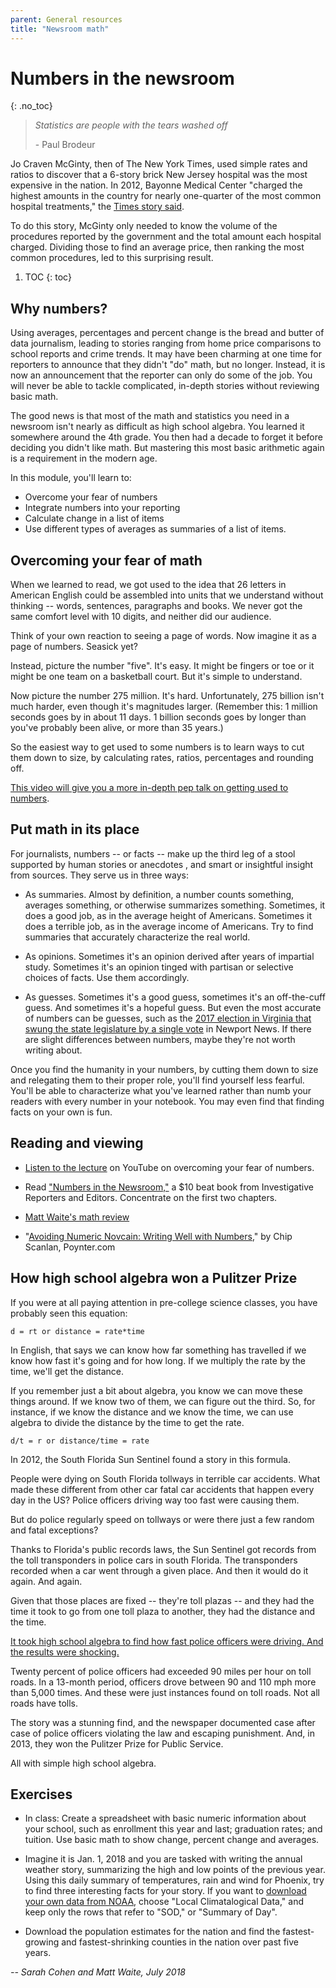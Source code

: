 ```yaml
---
parent: General resources
title: "Newsroom math"
---
```


# Numbers in the newsroom
{: .no_toc}

>*Statistics are people with the tears washed off*
>
>\- Paul Brodeur

Jo Craven McGinty, then of The New York Times, used simple rates and ratios to discover that a 6-story brick New Jersey hospital was the most expensive in the nation. In 2012, Bayonne Medical Center "charged the highest amounts in the country for nearly one-quarter of the most common hospital treatments," the [Times story said](https://www.nytimes.com/2013/05/17/business/bayonne-medical-center-has-highest-us-billing-rates.html).

To do this story, McGinty only needed to know the volume of the procedures reported by the government and the total amount each hospital charged. Dividing those to find an average price, then ranking the most common procedures, led to this surprising result.

1. TOC
{: toc}


## Why numbers?

Using averages, percentages and percent change is the bread and butter of data journalism, leading to stories ranging from home price comparisons to school reports and crime trends. It may have been charming at one time for reporters to announce that they didn't "do" math, but no longer. Instead, it is now an announcement that the reporter can only do some of the job. You will never be able to tackle complicated, in-depth stories without reviewing basic math.

The good news is that most of the math and statistics you need in a newsroom isn't nearly as difficult as high school algebra. You learned it somewhere around the 4th grade. You then had a decade to forget it before deciding you didn't like math. But mastering this most basic arithmetic again is a requirement in the modern age.

In this module, you'll learn to:

* Overcome your fear of numbers
* Integrate numbers into your reporting
* Calculate change in a list of items
* Use different types of averages as summaries of a list of items.

## Overcoming your fear of math

When we learned to read, we got used to the idea that 26 letters in American English could be assembled into units that we understand without thinking -- words, sentences, paragraphs and books. We never got the same comfort level with 10 digits, and neither did our audience.

Think of your own reaction to seeing a page of words. Now imagine it as a page of numbers. Seasick yet?

Instead, picture the number "five". It's easy. It might be fingers or toe or it might be one team on a basketball court. But it's simple to understand.

Now picture the number 275 million. It's hard. Unfortunately, 275 billion isn't much harder, even though it's magnitudes larger. (Remember this: 1 million seconds goes by in about 11 days. 1 billion seconds goes by longer than you've probably been alive, or more than 35 years.)

So the easiest way to get used to some numbers is to learn ways to cut them down to size, by calculating rates, ratios, percentages and rounding off.

[This video will give you a more in-depth pep talk on getting used to numbers](https://youtu.be/lZjsCycecNc).

## Put math in its place

For journalists, numbers -- or facts -- make up the third leg of a stool supported by human stories or anecdotes , and smart or insightful insight from sources.  They serve us in three ways:

* As summaries. Almost by definition, a number counts something, averages something, or otherwise summarizes something. Sometimes, it does a good job, as in the average height of Americans. Sometimes it does a terrible job, as in the average income of Americans. Try to find summaries that accurately characterize the real world.

* As opinions. Sometimes it's an opinion derived after years of impartial study. Sometimes it's an opinion tinged with partisan or selective choices of facts. Use them accordingly.

* As guesses. Sometimes it's a good guess, sometimes it's an off-the-cuff guess. And sometimes it's a hopeful guess. But even the most accurate of numbers can be guesses, such as the [2017 election in Virginia that swung the state legislature by a single vote](https://www.reuters.com/article/us-usa-politics-virginia/democrat-wins-by-one-vote-in-virginia-legislative-election-recount-idUSKBN1ED2XQ) in Newport News. If there are slight differences between numbers, maybe they're not worth writing about.

Once you find the humanity in your numbers, by cutting them down to size and relegating them to their proper role, you'll find yourself less fearful. You'll be able to characterize what you've learned rather than numb your readers with every number in your notebook. You may even find that finding facts on your own is fun.  

## Reading and viewing

* [Listen to the lecture](https://www.youtube.com/channel/UCjQvhsNMw872Zjyv8aErzmw) on YouTube on overcoming your fear of numbers.

* Read ["Numbers in the Newsroom,"](https://store.ire.org/products/numbers-in-the-newsroom-using-math-and-statistics-in-news-second-edition-e-version) a $10 beat book from Investigative Reporters and Editors. Concentrate on the first two chapters.

* [Matt Waite's math review](https://github.com/mattwaite/MathForBeginningReporters/blob/master/math_and_data_for_beginning_reporting.md)

* "[Avoiding Numeric Novcain: Writing Well with Numbers](https://www.poynter.org/news/avoiding-numeric-novocain-writing-well-numbers)," by Chip Scanlan, Poynter.com

## How high school algebra won a Pulitzer Prize
If you were at all paying attention in pre-college science classes, you have probably seen this equation:

    d = rt or distance = rate*time

In English, that says we can know how far something has travelled if we know how fast it's going and for how long. If we multiply the rate by the time, we'll get the distance.

If you remember just a bit about algebra, you know we can move these things around. If we know two of them, we can figure out the third. So, for instance, if we know the distance and we know the time, we can use algebra to divide the distance by the time to get the rate.

    d/t = r or distance/time = rate

In 2012, the South Florida Sun Sentinel found a story in this formula.

People were dying on South Florida tollways in terrible car accidents. What made these different from other car fatal car accidents that happen every day in the US? Police officers driving way too fast were causing them.

But do police regularly speed on tollways or were there just a few random and fatal exceptions?

Thanks to Florida's public records laws, the Sun Sentinel got records from the toll transponders in police cars in south Florida. The transponders recorded when a car went through a given place. And then it would do it again. And again.

Given that those places are fixed -- they're toll plazas -- and they had the time it took to go from one toll plaza to another, they had the distance and the time.

[It took high school algebra to find how fast police officers were driving. And the results were shocking.](http://www.sun-sentinel.com/news/local/speeding-cops/fl-speeding-cops-20120211,0,3706919.story)

Twenty percent of police officers had exceeded 90 miles per hour on toll roads. In a 13-month period, officers drove between 90 and 110 mph more than 5,000 times. And these were just instances found on toll roads. Not all roads have tolls.

The story was a stunning find, and the newspaper documented case after case of police officers violating the law and escaping punishment. And, in 2013, they won the Pulitzer Prize for Public Service.

All with simple high school algebra.
## Exercises

* In class: Create a spreadsheet with basic numeric information about your school, such as enrollment this year and last; graduation rates; and tuition. Use basic math to show change, percent change and averages.

* Imagine it is Jan. 1, 2018 and you are tasked with writing the annual weather story, summarizing the high and low points of the previous year. Using this  daily summary of temperatures, rain and wind for Phoenix, try to find three interesting facts for your story. If you want to [download your own data from NOAA]( https://www.ncdc.noaa.gov/cdo-web/datasets), choose "Local Climatalogical Data," and keep only the rows that refer to "SOD," or "Summary of Day".

* Download the population estimates for the nation and find the fastest-growing and fastest-shrinking counties in the nation over  past five years.

*-- Sarah Cohen and Matt Waite, July 2018*
